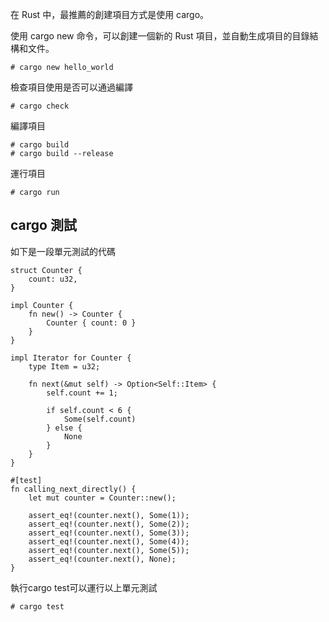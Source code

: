 在 Rust 中，最推薦的創建項目方式是使用 cargo。 

使用 cargo new 命令，可以創建一個新的 Rust 項目，並自動生成項目的目錄結構和文件。

```shell
# cargo new hello_world
```

檢查項目使用是否可以通過編譯

```shell
# cargo check
```

編譯項目
```shell
# cargo build
# cargo build --release
```

運行項目
```shell
# cargo run
```


## cargo 測試

如下是一段單元測試的代碼
```
struct Counter {
    count: u32,
}

impl Counter {
    fn new() -> Counter {
        Counter { count: 0 }
    }
}

impl Iterator for Counter {
    type Item = u32;

    fn next(&mut self) -> Option<Self::Item> {
        self.count += 1;

        if self.count < 6 {
            Some(self.count)
        } else {
            None
        }
    }
}

#[test]
fn calling_next_directly() {
    let mut counter = Counter::new();

    assert_eq!(counter.next(), Some(1));
    assert_eq!(counter.next(), Some(2));
    assert_eq!(counter.next(), Some(3));
    assert_eq!(counter.next(), Some(4));
    assert_eq!(counter.next(), Some(5));
    assert_eq!(counter.next(), None);
}
```

執行cargo test可以運行以上單元測試

```shell
# cargo test
```
